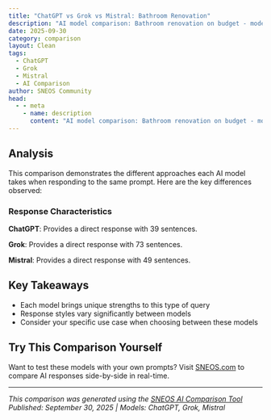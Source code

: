 ```yaml
---
title: "ChatGPT vs Grok vs Mistral: Bathroom Renovation"
description: "AI model comparison: Bathroom renovation on budget - modern upgrades..."
date: 2025-09-30
category: comparison
layout: Clean
tags:
  - ChatGPT
  - Grok
  - Mistral
  - AI Comparison
author: SNEOS Community
head:
  - - meta
    - name: description
      content: "AI model comparison: Bathroom renovation on budget - modern upgrades..."
---
```


<ChatComparison
  title="ChatGPT vs Grok vs Mistral: Bathroom Renovation"
  prompt="Bathroom renovation on budget - modern upgrades"
  :responses='{
    "ChatGPT": "Renovating your bathroom on a budget while achieving modern upgrades is definitely possible with some smart planning and DIY efforts. Here are some tips and ideas to help you get a stylish, updated bathroom without breaking the bank:\n\n### 1. Plan and Prioritize\n- List the changes you want vs. need.\n- Focus on key upgrades that make the most visual impact (e.g., fixtures, tiles, lighting).\n\n### 2. Paint for a Fresh Look\n- A fresh coat of paint on walls or cabinets can modernize the space instantly.\n- Choose modern, neutral, or trendy colors like soft gray, navy, or muted greens.\n\n### 3. Upgrade Fixtures\n- Replace outdated faucets, showerheads, and cabinet handles.\n- Choose sleek, modern designs in matte black, brushed nickel, or chrome.\n- This can often be done yourself to save on labor.\n\n### 4. Refresh Vanities and Cabinets\n- Instead of replacing, paint or refinish existing cabinetry.\n- Add new hardware for a modern touch.\n- Consider open shelving or floating vanities for contemporary style and an illusion of space.\n\n### 5. Add or Change Lighting\n- Good lighting modernizes any bathroom.\n- Install LED vanity lighting or sleek wall sconces.\n- Consider adding dimmable lighting for ambiance.\n\n### 6. Update Mirror\n- Swap out old mirrors for frameless or minimalist framed designs.\n- Or create a DIY frame around an existing mirror.\n\n### 7. Tile on a Budget\n- Use peel-and-stick tiles for a backsplash or accent wall\u2014they\u2019re affordable and easy to install.\n- Consider large format tiles to reduce grout lines and create a streamlined look.\n- Replace grout or repaint existing tiles to freshen them up.\n\n### 8. Accessories and Textiles\n- Modernize towels, shower curtains, and bath mats with stylish, cohesive colors.\n- Add plants or artwork for a fresh vibe.\n\n### 9. Flooring Options\n- Use vinyl plank flooring that mimics wood or stone\u2014durable, waterproof, and inexpensive.\n- Peel-and-stick floor tiles are also an option for a quick update.\n\n### 10. DIY Where Possible\n- Saves on labor costs.\n- Plenty of online tutorials for painting, tiling, and fixture installation.\n\n---\n\n### Sample Budget-Friendly Modern Upgrade Ideas:\n- Paint walls and vanity: $50-$100\n- New faucet and showerhead: $100-$150\n- New mirror: $50-$100\n- Peel-and-stick backsplash tile: $50-$75\n- LED vanity lighting: $40-$70\n\n---\n\nIf you want, I can provide specific product recommendations or step-by-step guides for any of these upgrades!",
    "Grok": "Renovating a bathroom on a budget while achieving a modern look is entirely possible with careful planning, strategic choices, and a bit of DIY effort. Below are practical tips and ideas for modern upgrades that won\u0027t break the bank:\n\n---\n\n### 1. Set a Budget and Prioritize\n- **Determine your total budget**: Decide how much you can spend and allocate funds to key areas (e.g., fixtures, tiles, or paint).\n- **Prioritize upgrades**: Focus on high-impact changes like paint, lighting, or a new vanity rather than overhauling everything.\n\n**Tip**: Spend on items that are hard to change later (like tiles or plumbing fixtures) and save on decor or accessories.\n\n---\n\n### 2. Refresh with Paint\n- **Cost**: $30\u2013$50 for a gallon of paint.\n- **Why it works**: A fresh coat of paint can instantly modernize a bathroom. Opt for trendy, neutral colors like soft gray, white, or muted sage green for a clean, modern vibe.\n- **Bonus**: Use moisture-resistant paint designed for bathrooms to prevent mold and mildew.\n\n**DIY Tip**: Paint outdated tiles or cabinets for a quick refresh if replacing them isn\u2019t in the budget. Use a tile-specific paint or epoxy for durability.\n\n---\n\n### 3. Update Fixtures and Hardware\n- **Cost**: $50\u2013$200.\n- **Modernize with minimal cost**: Swap out old faucets, showerheads, cabinet handles, and towel bars for sleek, modern finishes like matte black, brushed nickel, or brass.\n- **Where to save**: Shop discount stores like Home Depot, Lowe\u2019s, or Amazon for affordable yet stylish options.\n\n**Impact**: New hardware can transform the look of vanities and cabinets, giving them a contemporary edge.\n\n---\n\n### 4. Upgrade Lighting\n- **Cost**: $50\u2013$150.\n- **Why it matters**: Modern lighting can elevate the bathroom\u2019s ambiance. Replace outdated fixtures with minimalist sconces, pendant lights, or LED vanity mirrors.\n- **Budget-friendly idea**: Add LED strip lights under cabinets or around mirrors for a trendy, spa-like glow.\n\n**Tip**: Look for energy-efficient options to save on utility bills long-term.\n\n---\n\n### 5. Focus on a Statement Vanity\n- **Cost**: $200\u2013$500.\n- **Why it works**: A new vanity can be the focal point of a modern bathroom. Look for slim, floating vanities with clean lines or a mid-century modern design.\n- **Where to save**: Check secondhand marketplaces like Facebook Marketplace or Habitat for Humanity ReStores for discounted vanities. Refinish or repaint an old one for a custom look.\n\n**DIY Tip**: If replacing the vanity isn\u2019t feasible, update the existing one by painting it a bold color (like navy or black) and adding new hardware.\n\n---\n\n### 6. Affordable Tile Updates\n- **Cost**: $100\u2013$300 for a small bathroom.\n- **Modern look for less**: Instead of retiling the entire bathroom, focus on a small area like a backsplash or shower accent wall with trendy tiles (e.g., subway tiles, herringbone patterns, or hexagonal designs).\n- **Budget hack**: Use peel-and-stick tiles for walls or backsplashes\u2014they\u2019re renter-friendly and cost-effective.\n- **Alternative**: If replacing tiles isn\u2019t an option, clean and re-grout existing tiles for a fresh, clean appearance.\n\n**Tip**: Shop for discounted tiles at overstock stores or during sales at big-box retailers.\n\n---\n\n### 7. Add a Modern Mirror\n- **Cost**: $30\u2013$100.\n- **Why it works**: A sleek, frameless, or round mirror with a thin metal edge adds a contemporary touch.\n- **Where to save**: Check thrift stores or discount retailers like Target or IKEA for stylish mirrors at low prices.\n\n**Impact**: A new mirror can make the space feel larger and more polished.\n\n---\n\n### 8. Incorporate Minimalist Storage\n- **Cost**: $20\u2013$100.\n- **Modern vibe**: Use floating shelves, over-the-toilet storage, or woven baskets to declutter while maintaining a clean, minimalist look.\n- **Budget idea**: Repurpose items like wooden crates or metal bins for chic, affordable storage.\n\n**Tip**: Keep countertops clear to enhance the modern, uncluttered feel.\n\n---\n\n### 9. Upgrade the Shower Experience\n- **Cost**: $30\u2013$150.\n- **Affordable luxury**: Install a new showerhead with multiple settings (like rainfall or handheld options) for a spa-like feel.\n- **Bonus**: Replace an old shower curtain with a sleek glass door or a modern fabric curtain in a neutral tone.\n\n**Tip**: Look for discounted shower doors or panels at clearance sales if a full replacement is out of budget.\n\n---\n\n### 10. Add Modern Decor Touches\n- **Cost**: $20\u2013$50.\n- **Finishing touches**: Use affordable accessories to tie the look together\u2014think minimalist soap dispensers, matching towel sets, and small plants or faux greenery.\n- **Where to save**: Shop at dollar stores, thrift shops, or discount retailers like Marshalls or TJ Maxx for trendy decor.\n\n**Trendy idea**: Use black or wood accents for towels, rugs, or frames to create a cohesive, modern aesthetic.\n\n---\n\n### 11. Do It Yourself Where Possible\n- **Save on labor**: Tackle simple tasks like painting, hardware installation, or shelf mounting yourself.\n- **Resources**: Watch free tutorials on YouTube for step-by-step guidance on basic bathroom upgrades.\n\n**Caution**: Leave plumbing or electrical work to professionals to avoid costly mistakes.\n\n---\n\n### Sample Budget Breakdown for a Small Bathroom\n- Paint: $40\n- Fixtures (faucet, hardware): $100\n- Lighting: $75\n- Mirror: $50\n- Vanity (secondhand or refinished): $200\n- Decor (shelves, plants, accessories): $35\n- **Total**: ~$500\n\n**Note**: Costs vary based on location, bathroom size, and whether you DIY or hire professionals.\n\n---\n\n### Final Tips for a Modern Look on a Budget\n- Stick to a cohesive color palette (e.g., white, black, and wood tones) for a polished, modern feel.\n- Focus on clean lines and minimalism\u2014less is more in modern design.\n- Shop sales, clearance sections, and secondhand options to stretch your budget.\n\nBy focusing on high-impact, low-cost upgrades and doing some of the work yourself, you can create a stylish, modern bathroom without overspending. What specific upgrades are you considering for your space? I can help with more tailored advice!",
    "Mistral": "Renovating a bathroom on a budget while achieving a modern look is definitely possible with careful planning and smart choices. Here are some tips and ideas to help you upgrade your bathroom without breaking the bank:\n\n### 1. **Plan Ahead**\n- **Budget:** Set a clear budget and stick to it.\n- **Prioritize:** Decide which elements are most important to you and allocate funds accordingly.\n\n### 2. **Paint**\n- **Walls:** A fresh coat of paint can dramatically change the look of your bathroom. Opt for neutral colors like white, gray, or beige for a modern feel.\n- **Cabinets:** Consider painting your cabinets instead of replacing them. A high-quality paint job can make old cabinets look new.\n\n### 3. **Fixtures**\n- **Faucets and Showerheads:** Upgrade to modern, sleek fixtures. Look for affordable options at home improvement stores or online.\n- **Lighting:** Replace old light fixtures with modern, energy-efficient options. LED lights are a great choice.\n\n### 4. **Flooring**\n- **Vinyl:** Luxury vinyl plank flooring is a budget-friendly option that mimics the look of hardwood or tile.\n- **Tile:** If you prefer tile, consider using smaller, less expensive tiles and laying them in a modern pattern, such as herringbone.\n\n### 5. **Countertops**\n- **Laminate:** High-quality laminate countertops can look like stone or marble and are much more affordable.\n- **Quartz Remnants:** If you prefer quartz, look for remnants from previous projects, which can be significantly cheaper.\n\n### 6. **Storage**\n- **Open Shelving:** Install open shelves for a modern, airy look. This can also be a DIY project.\n- **Floating Vanities:** If you have the budget, a floating vanity can add a modern touch and make the room feel larger.\n\n### 7. **Mirrors**\n- **Frameless Mirrors:** Opt for a large, frameless mirror for a sleek look.\n- **Round Mirrors:** A round mirror can add a modern touch and is often more affordable.\n\n### 8. **Shower and Tub**\n- **Shower Curtain:** Replace an old shower curtain with a modern, minimalist one.\n- **Tile:** If you\u0027re retiling, consider subway tiles or large-format tiles for a modern look.\n- **Bathtub Refinishing:** Instead of replacing the tub, consider refinishing it for a fresh look.\n\n### 9. **Decor**\n- **Artwork:** Add modern artwork or prints to the walls.\n- **Plants:** Incorporate some greenery with potted plants.\n- **Towels and Rugs:** Invest in new, modern towels and bath mats.\n\n### 10. **DIY Projects**\n- **Caulking and Grouting:** Re-caulk and re-grout your tiles for a fresh look.\n- **Hardware:** Replace old cabinet hardware with modern pulls and knobs.\n\n### 11. **Energy Efficiency**\n- **Low-Flow Fixtures:** Install low-flow showerheads and faucets to save on water bills.\n- **LED Lighting:** Use LED bulbs to reduce energy consumption.\n\n### 12. **Shop Smart**\n- **Sales and Clearance:** Look for sales, clearance items, and discounts at home improvement stores.\n- **Second-Hand:** Consider buying second-hand fixtures and materials from places like Habitat for Humanity ReStore.\n\n### 13. **Professional Help**\n- **Consultations:** If you\u0027re unsure about certain aspects, consider a consultation with a professional designer or contractor.\n- **Labor:** If you can do some of the work yourself, you can save on labor costs.\n\nBy focusing on these areas, you can achieve a modern bathroom renovation on a budget. Good luck with your project!"
  }'
  published-date="22:46"
/>

## Analysis

This comparison demonstrates the different approaches each AI model takes when responding to the same prompt. Here are the key differences observed:

### Response Characteristics

**ChatGPT**: Provides a direct response with 39 sentences. 

**Grok**: Provides a direct response with 73 sentences. 

**Mistral**: Provides a direct response with 49 sentences. 

## Key Takeaways

- Each model brings unique strengths to this type of query
- Response styles vary significantly between models
- Consider your specific use case when choosing between these models

## Try This Comparison Yourself

Want to test these models with your own prompts? Visit [SNEOS.com](https://sneos.com) to compare AI responses side-by-side in real-time.

---

*This comparison was generated using the [SNEOS AI Comparison Tool](https://sneos.com)*
*Published: September 30, 2025 | Models: ChatGPT, Grok, Mistral*
